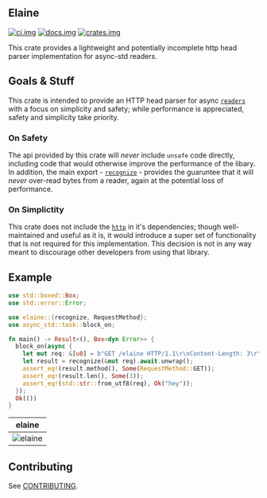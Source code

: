 ## Elaine

[![ci.img]][ci.url] [![docs.img]][docs.url] [![crates.img]][crates.url]

This crate provides a lightweight and potentially incomplete http head parser implementation
for async-std readers.

## Goals &amp; Stuff

This crate is intended to provide an HTTP head parser for async [`readers`] with a focus on simplicity and safety;
while performance is appreciated, safety and simplicity take priority.
  
### On Safety

The api provided by this crate will _never_ include `unsafe` code directly, including code that would otherwise
improve the performance of the libary. In addition, the main export - [`recognize`][recognize] - provides the
guaruntee that it will _never_ over-read bytes from a reader, again at the potential loss of performance.

### On Simplictity

This crate does not include the [`http`][http-crate] in it's dependencies; though well-maintained and useful as it is,
it would introduce a super set of functionality that is not required for this implementation. This decision is not 
in any way meant to discourage other developers from using that library.

## Example

```rust
use std::boxed::Box;
use std::error::Error;

use elaine::{recognize, RequestMethod};
use async_std::task::block_on;

fn main() -> Result<(), Box<dyn Error>> {
  block_on(async {
    let mut req: &[u8] = b"GET /elaine HTTP/1.1\r\nContent-Length: 3\r\n\r\nhey";
    let result = recognize(&mut req).await.unwrap();
    assert_eq!(result.method(), Some(RequestMethod::GET));
    assert_eq!(result.len(), Some(3));
    assert_eq!(std::str::from_utf8(req), Ok("hey"));
  });
  Ok(())
}
```

| elaine |
| --- |
| ![elaine][elaine] |

## Contributing

See [CONTRIBUTING](/CONTRIBUTING.md).

[ci.img]: https://github.com/sizethree/elaine/workflows/gh.build/badge.svg?flat
[ci.url]: https://github.com/sizethree/elaine/actions?workflow=gh.build
[redis]: https://redis.io/topics/protocol
[async-std]: https://github.com/async-rs/async-std
[tcp-stream]: https://docs.rs/async-std/0.99.11/async_std/net/struct.TcpStream.html
[docs.img]: https://docs.rs/elaine/badge.svg
[docs.url]: https://docs.rs/elaine/latest
[crates.url]: https://crates.io/crates/elaine
[crates.img]: https://img.shields.io/crates/v/elaine
[elaine]: https://user-images.githubusercontent.com/1545348/68368941-1cee4e80-0107-11ea-8e87-47cb29cf8e15.gif
[`readers`]: https://docs.rs/async-std/0.99.12/async_std/io/trait.Read.html
[http-crate]: https://crates.io/crates/http
[recognize]: https://docs.rs/elaine/0.1.1/elaine/fn.recognize.html
